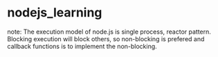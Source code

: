nodejs_learning
===============



note:
The execution model of node.js is single process, reactor pattern. Blocking execution will block others, so non-blocking is prefered and callback functions is to implement the non-blocking.
